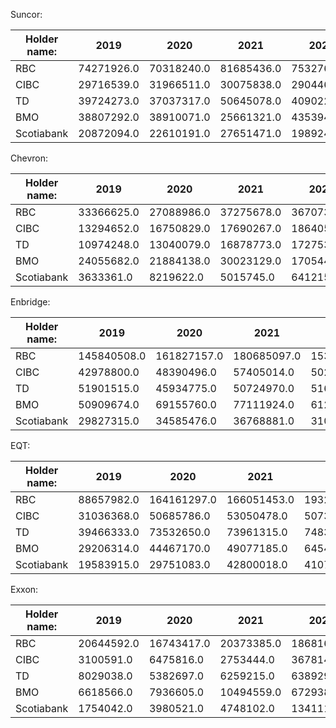 

Suncor:


|Holder name:|2019|2020|2021|2022|2023|2024|
| ---- | --- | --- | ---| ----| ---- | ---- |
|RBC|74271926.0|70318240.0|81685436.0|75327646.0|64858415.0|70379911.0 |
|CIBC|29716539.0|31966511.0|30075838.0|29044652.0|31911861.0|36738441.0 |
|TD|39724273.0|37037317.0|50645078.0|40902257.0|47441857.0|51305856.0 |
|BMO|38807292.0|38910071.0|25661321.0|43539421.0|32397061.0|23295056.0 |
|Scotiabank|20872094.0|22610191.0|27651471.0|19892458.0|22877172.0|14431500.0 |


Chevron:


|Holder name:|2019|2020|2021|2022|2023|2024|
| ---- | --- | --- | ---| ----| ---- | ---- |
|RBC|33366625.0|27088986.0|37275678.0|36707369.0|47301739.0|47985808.0 |
|CIBC|13294652.0|16750829.0|17690267.0|18640599.0|11983683.0|11328523.0 |
|TD|10974248.0|13040079.0|16878773.0|17275331.0|16070128.0|9626213.0 |
|BMO|24055682.0|21884138.0|30023129.0|17054423.0|23915992.0|17522660.0 |
|Scotiabank|3633361.0|8219622.0|5015745.0|6412156.0|7507659.0|5632437.0 |


Enbridge:


|Holder name:|2019|2020|2021|2022|2023|2024|
| ---- | --- | --- | ---| ----| ---- | ---- |
|RBC|145840508.0|161827157.0|180685097.0|153192947.0|150899222.0|126672003.0 |
|CIBC|42978800.0|48390496.0|57405014.0|50275598.0|56101280.0|55106271.0 |
|TD|51901515.0|45934775.0|50724970.0|51611654.0|61853224.0|63168218.0 |
|BMO|50909674.0|69155760.0|77111924.0|61219033.0|59295886.0|55532771.0 |
|Scotiabank|29827315.0|34585476.0|36768881.0|31062564.0|44189369.0|26460332.0 |


EQT:


|Holder name:|2019|2020|2021|2022|2023|2024|
| ---- | --- | --- | ---| ----| ---- | ---- |
|RBC|88657982.0|164161297.0|166051453.0|193264325.0|201346270.0|220965213.0 |
|CIBC|31036368.0|50685786.0|53050478.0|50735484.0|52915457.0|79235692.0 |
|TD|39466333.0|73532650.0|73961315.0|74839839.0|77937213.0|72020720.0 |
|BMO|29206314.0|44467170.0|49077185.0|64549513.0|80658481.0|96483911.0 |
|Scotiabank|19583915.0|29751083.0|42800018.0|41071991.0|48136762.0|57550840.0 |


Exxon:


|Holder name:|2019|2020|2021|2022|2023|2024|
| ---- | --- | --- | ---| ----| ---- | ---- |
|RBC|20644592.0|16743417.0|20373385.0|18681692.0|22064557.0|23761309.0 |
|CIBC|3100591.0|6475816.0|2753444.0|3678145.0|3522889.0|7755201.0 |
|TD|8029038.0|5382697.0|6259215.0|6389296.0|6596969.0|7926510.0 |
|BMO|6618566.0|7936605.0|10494559.0|6729380.0|7551096.0|8051853.0 |
|Scotiabank|1754042.0|3980521.0|4748102.0|1341115.0|2486640.0|1684406.0 |
